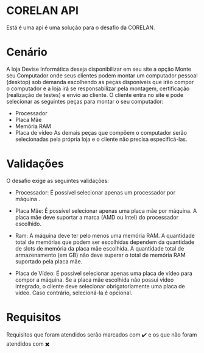 # CORELAN API

Está é uma api é uma solução para o desafio da CORELAN.

# Cenário

A loja Devise Informática deseja disponibilizar em seu site a opção Monte seu Computador
onde seus clientes podem montar um computador pessoal (desktop) sob demanda escolhendo
as peças disponíveis que irão compor o computador e a loja irá se responsabilizar pela
montagem, certificação (realização de testes) e envio ao cliente.
O cliente entra no site e pode selecionar as seguintes peças para montar o seu computador:
* Processador
* Placa Mãe
* Memória RAM
* Placa de vídeo
As demais peças que compõem o computador serão selecionadas pela própria loja e o cliente
não precisa especificá-las.

# Validações
 
 O desafio exige as seguintes validações:
 
* Processador: É possível selecionar apenas um processador por máquina .
* Placa Mãe: É possível selecionar apenas uma placa mãe por máquina. A placa mãe deve suportar a marca (AMD ou Intel) do processador escolhido.
* Ram: A máquina deve ter pelo menos uma memória RAM. A quantidade total de memórias que podem ser escolhidas dependem da quantidade de slots de memória da placa mãe escolhida. A quantidade total de armazenamento (em GB) não deve superar o total de memória RAM suportado pela placa mãe.

* Placa de Vídeo: É possível selecionar apenas uma placa de vídeo para compor a máquina. Se a placa mãe escolhida não possui vídeo integrado, o cliente deve selecionar obrigatoriamente uma placa de vídeo. Caso contrário, selecioná-la é opcional.

# Requisitos

Requisitos que foram atendidos serão marcados com :heavy_check_mark: e os que não foram atendidos com :heavy_multiplication_x:
